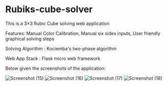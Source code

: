 # Rubiks-cube-solver
This is a 3×3 Rubic Cube solving web application

Features: Manual Color Calibration, Manual six sides inputs, User friendly graphical solving steps

Solving Algorithm : Kociemba's two-phase algorithm

Web App Stack : Flask micro web framework


Below given the screenshots of the application:


![Screenshot (15)](https://user-images.githubusercontent.com/62192952/213617197-c3d6c2a3-9a79-41ea-9713-16b3d6f48a20.png)
![Screenshot (16)](https://user-images.githubusercontent.com/62192952/213617291-8333683e-23ec-4d6a-a321-dc72e7a5281a.png)
![Screenshot (17)](https://user-images.githubusercontent.com/62192952/213617368-fe2222fd-3a00-422a-ac46-4c3971cf6643.png)
![Screenshot (18)](https://user-images.githubusercontent.com/62192952/213617453-1bcaa635-6d69-4b63-96db-1a0ad8d3b78b.png)
